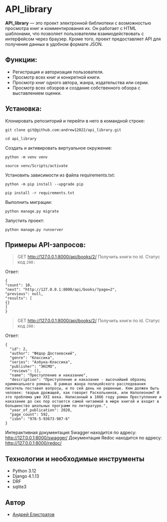 # API_library

**API_library** — это проект электронной библиотеки с возможностью просмотра книг и комментирования их. Он работает с HTML шаблонами, что позволяет пользователям взаимодействовать с интерфейсом через браузер. Кроме того, проект предоставляет API для получения данных в удобном формате JSON.

## Функции:

- Регистрация и авторизация пользователя.
- Просмотр всех книг и конкретной книги.
- Просмотр книг одного автора, жанра, издательства или серии.
- Просмотр всех обзоров и создание собственного обзора с выставлением оценки.

## Установка:

Клонировать репозиторий и перейти в него в командной строке:

```
git clone git@github.com:andrew12022/api_library.git
```

```
cd api_library
```

Cоздать и активировать виртуальное окружение:

```
python -m venv venv
```

```
source venv/Scripts/activate
```

Установить зависимости из файла requirements.txt:

```
python -m pip install --upgrade pip
```

```
pip install -r requirements.txt
```

Выполнить миграции:

```
python manage.py migrate
```

Запустить проект:

```
python manage.py runserver
```

## Примеры API-запросов:

> GET http://127.0.0.1:8000/api/books/2/
Получить книги по id.
Статус код ```200:```

Ответ:
```
{
"count": 10,
"next": "http://127.0.0.1:8000/api/books/?page=2",
"previous": null,
"results": [
{}
]
}
```

> GET http://127.0.0.1:8000/api/books/2/
Получить книги по id.
Статус код ```200:```

Ответ:
```
{
  "id": 2,
  "author": "Фёдор Достоевский",
  "genre": "Классика",
  "series": "Азбука-Классика",
  "publisher": "ЭКСМО",
  "reviews": [],
  "name": "Преступление и наказание",
  "description": "Преступление и наказание - высочайший образец криминального романа. В рамках жанра полицейского расследования писатель поставил вопросы, и по сей день не решенные. Кем должен быть человек: тварью дрожащей, как говорит Раскольников, или Наполеоном? И это проблема уже XXI века. Написанный в 1866 году роман Преступление и наказание до сих пор остается самой читаемой в мире книгой и входит в большинство школьных программ по литературе.",
  "year_of_publication": 2020,
  "page_count": 592,
  "isbn": "978-5-93673-987-6"
}
```

Интерактивная документация Swagger находится по адресу: http://127.0.0.1:8000/swagger/
Документация Redoc находится по адресу: http://127.0.0.1:8000/redoc/

## Технологии и необходимые инструменты
- Python 3.12
- Django 4.1.13
- DRF
- sqlite3

## Автор
- [Андрей Елистратов](https://github.com/andrew12022)